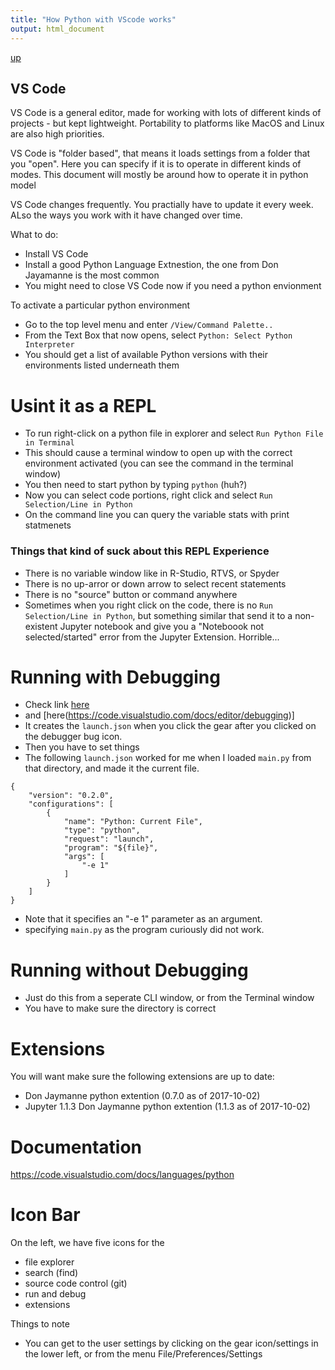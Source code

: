 ```yaml
---
title: "How Python with VScode works"
output: html_document
---
```

[up](https://mikewise2718.github.io/markdowndocs/)

## VS Code
VS Code is a general editor, made for working with lots of different kinds of projects - but kept lightweight. Portability to platforms like MacOS and Linux are also high priorities.


VS Code is "folder based", that means it loads settings from a folder that you "open". Here you can specify if it is to operate in different kinds of modes. This document will mostly be around how to operate it in python model

VS Code changes frequently. You practially have to update it every week. ALso the ways you work with it have changed over time.

What to do:
- Install VS Code
- Install a  good Python Language Extnestion, the one from Don Jayamanne is the most common
- You might need to close VS Code now if you need a python envionment

To activate a particular python environment
- Go to the top level menu and enter `/View/Command Palette..`
- From the Text Box that now opens, select `Python: Select Python Interpreter`
- You should get a list of available Python versions with their environments listed underneath them

# Usint it as a REPL
- To run right-click on a python file in explorer and select `Run Python File in Terminal`
- This should cause a terminal window to open up with the correct environment activated (you can see the command in the terminal window)
- You then need to start python by typing `python` (huh?)
- Now you can select code portions, right click and select `Run Selection/Line in Python`
- On the command line you can query the variable stats with print statmenets

### Things that kind of suck about this REPL Experience
- There is no variable window like in R-Studio, RTVS, or Spyder
- There is no up-arror or down arrow to select recent statements
- There is no "source" button or command anywhere
- Sometimes when you right click on the code, there is no `Run Selection/Line in Python`, but something similar that send it to a non-existent Jupyter notebook and give you a "Noteboook not selected/started" error from the Jupyter Extension. Horrible...

# Running with Debugging
 - Check link [here](https://code.visualstudio.com/docs/python/debugging)
 - and [here(https://code.visualstudio.com/docs/editor/debugging)]
 - It creates the `launch.json` when you click the gear after you clicked on the debugger bug icon.
 - Then you have to set things
 - The following `launch.json` worked for me when I loaded `main.py` from that directory, and made it the current file. 
``` 
{
    "version": "0.2.0",
    "configurations": [
        {
            "name": "Python: Current File",
            "type": "python",
            "request": "launch",
            "program": "${file}",
            "args": [
                "-e 1"
            ]
        }
    ]
}
```
 - Note that it specifies an "-e 1" parameter as an argument.
 - specifying `main.py` as the program curiously did not work.

# Running without Debugging
- Just do this from a seperate CLI window, or from the Terminal window
- You have to make sure the directory is correct

# Extensions
You will want make sure the following extensions are up to date:
 - Don Jaymanne python extention (0.7.0 as of 2017-10-02)
 - Jupyter 1.1.3 Don Jaymanne python extention (1.1.3 as of 2017-10-02)
 
# Documentation
https://code.visualstudio.com/docs/languages/python

 # Icon Bar
 On the left, we have five icons for the 
 * file explorer
 * search (find)
 * source code control (git)
 * run and debug
 * extensions

 Things to note
 - You can get to the user settings by clicking on the gear icon/settings in the lower left, or from the menu File/Preferences/Settings


